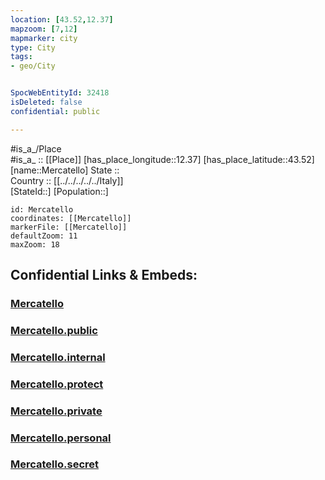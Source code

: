 ```yaml
---
location: [43.52,12.37] 
mapzoom: [7,12] 
mapmarker: city 
type: City
tags:
- geo/City


SpocWebEntityId: 32418
isDeleted: false
confidential: public

---
```

#is_a_/Place  
#is_a_ :: [[Place]] 
[has_place_longitude::12.37] 
[has_place_latitude::43.52] 
[name::Mercatello] 
State ::  
Country :: [[../../../../../Italy]]  
[StateId::] 
[Population::] 



```leaflet
id: Mercatello
coordinates: [[Mercatello]] 
markerFile: [[Mercatello]] 
defaultZoom: 11 
maxZoom: 18
```


## Confidential Links & Embeds: 

### [Mercatello](/_Standards/Earth/Continent/Europe/Europe~South/Italy/regions~Italy/Umbria/Perugia.Province/City/Mercatello.md) 

### [Mercatello.public](/_public/Earth/Continent/Europe/Europe~South/Italy/regions~Italy/Umbria/Perugia.Province/City/Mercatello.public.md) 

### [Mercatello.internal](/_internal/Earth/Continent/Europe/Europe~South/Italy/regions~Italy/Umbria/Perugia.Province/City/Mercatello.internal.md) 

### [Mercatello.protect](/_protect/Earth/Continent/Europe/Europe~South/Italy/regions~Italy/Umbria/Perugia.Province/City/Mercatello.protect.md) 

### [Mercatello.private](/_private/Earth/Continent/Europe/Europe~South/Italy/regions~Italy/Umbria/Perugia.Province/City/Mercatello.private.md) 

### [Mercatello.personal](/_personal/Earth/Continent/Europe/Europe~South/Italy/regions~Italy/Umbria/Perugia.Province/City/Mercatello.personal.md) 

### [Mercatello.secret](/_secret/Earth/Continent/Europe/Europe~South/Italy/regions~Italy/Umbria/Perugia.Province/City/Mercatello.secret.md)

